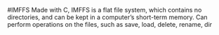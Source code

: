 #IMFFS
Made with C, IMFFS is a flat file system, which contains no directories, and can be kept in a computer’s short-term memory. Can perform operations on the files, such as save, load, delete, rename, dir
